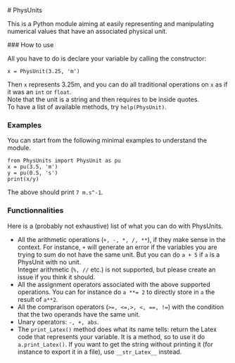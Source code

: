 # PhysUnits  

This is a Python module aiming at easily representing and manipulating
numerical values that have an associated physical unit.  


### How to use  

All you have to do is declare your variable by calling the constructor:

    x = PhysUnit(3.25, 'm')

Then `x` represents 3.25m, and you can do all traditional operations
on `x` as if it was an `int` or `float`.  
Note that the unit is a string and then requires to be inside quotes.  
To have a list of available methods, try `help(PhysUnit)`.


### Examples  

You can start from the following minimal examples to understand the module.
    
    from PhysUnits import PhysUnit as pu
    x = pu(3.5, 'm')
    y = pu(0.5, 's')
    print(x/y)

The above should print `7 m.s^-1`.  

### Functionnalities

Here is a (probably not exhaustive) list of what you can do with PhysUnits.
+ All the arithmetic operations (`+, -, *, /, **`), if they make sense in the 
context.
For instance, `+` will generate an error if the variables you are trying
to sum do not have the same unit. But you can do `a + 5` if `a` is a PhysUnit
with no unit.  
Integer arithmetic (`%, //` etc.) is not supported, but please create an
issue if you think it should.
+ All the assignment operators associated with the above supported operations.
You can for instance do `a **= 2` to directly store in `a` the result of `a**2`.
+ All the comprarison operators (`>=, <=,>, <, ==, !=`) with the condition that
the two operands have the same unit.
+ Unary operators: `-, +, abs`.
+ The `print_Latex()` method does what its name tells: return the Latex code 
that represents your variable. It is a method, so to use it do `a.print_Latex()`.
If you want to get the string without printing it (for instance to export it in
a file), use `__str_Latex__` instead.
